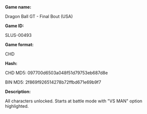 **Game name:**

Dragon Ball GT - Final Bout (USA)

**Game ID:**

SLUS-00493

**Game format:**

CHD

**Hash:**

CHD MD5: 097700d6503a048f51d79753eb687d8e

BIN MD5: 2f869f926514278b72ffbd671e69b9f7

**Description:**

All characters unlocked. Starts at battle mode with "VS MAN" option highlighted.